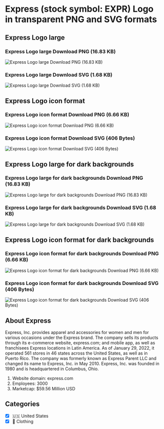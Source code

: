 # Express (stock symbol: EXPR) Logo in transparent PNG and SVG formats

## Express Logo large

### Express Logo large Download PNG (16.83 KB)

![Express Logo large Download PNG (16.83 KB)](/img/orig/EXPR_BIG-66e9d69a.png)

### Express Logo large Download SVG (1.68 KB)

![Express Logo large Download SVG (1.68 KB)](/img/orig/EXPR_BIG-18453d39.svg)

## Express Logo icon format

### Express Logo icon format Download PNG (6.66 KB)

![Express Logo icon format Download PNG (6.66 KB)](/img/orig/EXPR-0194385d.png)

### Express Logo icon format Download SVG (406 Bytes)

![Express Logo icon format Download SVG (406 Bytes)](/img/orig/EXPR-3c20268c.svg)

## Express Logo large for dark backgrounds

### Express Logo large for dark backgrounds Download PNG (16.83 KB)

![Express Logo large for dark backgrounds Download PNG (16.83 KB)](/img/orig/EXPR_BIG.D-a8141eb3.png)

### Express Logo large for dark backgrounds Download SVG (1.68 KB)

![Express Logo large for dark backgrounds Download SVG (1.68 KB)](/img/orig/EXPR_BIG.D-a12a0fa8.svg)

## Express Logo icon format for dark backgrounds

### Express Logo icon format for dark backgrounds Download PNG (6.66 KB)

![Express Logo icon format for dark backgrounds Download PNG (6.66 KB)](/img/orig/EXPR.D-7da4c6d5.png)

### Express Logo icon format for dark backgrounds Download SVG (406 Bytes)

![Express Logo icon format for dark backgrounds Download SVG (406 Bytes)](/img/orig/EXPR.D-79bf7bd7.svg)

## About Express

Express, Inc. provides apparel and accessories for women and men for various occasions under the Express brand. The company sells its products through its e-commerce website, express.com; and mobile app, as well as franchisees Express locations in Latin America. As of January 29, 2022, it operated 561 stores in 46 states across the United States, as well as in Puerto Rico. The company was formerly known as Express Parent LLC and changed its name to Express, Inc. in May 2010. Express, Inc. was founded in 1980 and is headquartered in Columbus, Ohio.

1. Website domain: express.com
2. Employees: 3000
3. Marketcap: $59.56 Million USD


## Categories
- [x] 🇺🇸 United States
- [x] 👚 Clothing
